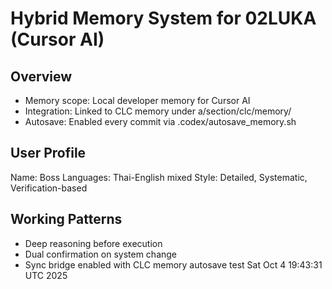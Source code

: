 # Hybrid Memory System for 02LUKA (Cursor AI)

## Overview
- Memory scope: Local developer memory for Cursor AI
- Integration: Linked to CLC memory under a/section/clc/memory/
- Autosave: Enabled every commit via .codex/autosave_memory.sh

## User Profile
Name: Boss
Languages: Thai-English mixed
Style: Detailed, Systematic, Verification-based

## Working Patterns
- Deep reasoning before execution
- Dual confirmation on system change
- Sync bridge enabled with CLC
memory autosave test Sat Oct  4 19:43:31 UTC 2025

